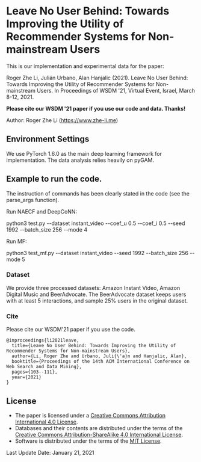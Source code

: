 # Leave No User Behind: Towards Improving the Utility of Recommender Systems for Non-mainstream Users

This is our implementation and experimental data for the paper:

Roger Zhe Li, Julián Urbano, Alan Hanjalic (2021). Leave No User Behind: Towards Improving the Utility of Recommender Systems for Non-mainstream Users. In Proceedings of WSDM '21, Virtual Event, Israel, March 8-12, 2021.

**Please cite our WSDM '21 paper if you use our code and data. Thanks!** 

Author: Roger Zhe Li (https://www.zhe-li.me)

## Environment Settings
We use PyTorch 1.6.0 as the main deep learning framework for implementation. The data analysis relies heavily on pyGAM.



## Example to run the code.
The instruction of commands has been clearly stated in the code (see the parse_args function). 

Run NAECF and DeepCoNN:

python3 test.py --dataset instant_video --coef_u 0.5  --coef_i 0.5  --seed 1992  --batch_size 256  --mode 4

Run MF:

python3 test_mf.py --dataset instant_video --seed 1992  --batch_size 256  --mode 5


### Dataset
We provide three processed datasets: Amazon Instant Video, Amazon Digital Music and BeerAdvocate. The BeerAdvocate dataset keeps users with at least 5 interactions, and sample 25% users in the original dataset.


### Cite

Please cite our WSDM'21 paper if you use the code.

```
@inproceedings{li2021leave,
  title={Leave No User Behind: Towards Improving the Utility of Recommender Systems for Non-mainstream Users},
  author={Li, Roger Zhe and Urbano, Juli{\'a}n and Hanjalic, Alan},
  booktitle={Proceedings of the 14th ACM International Conference on Web Search and Data Mining},
  pages={103--111},
  year={2021}
}

```


## License
* The paper is licensed under a [Creative Commons Attribution International 4.0 License](https://creativecommons.org/licenses/by/4.0/).
* Databases and their contents are distributed under the terms of the [Creative Commons Attribution-ShareAlike 4.0 International License](https://creativecommons.org/licenses/by-sa/4.0/).
* Software is distributed under the terms of the [MIT License](https://opensource.org/licenses/MIT).



Last Update Date: January 21, 2021
